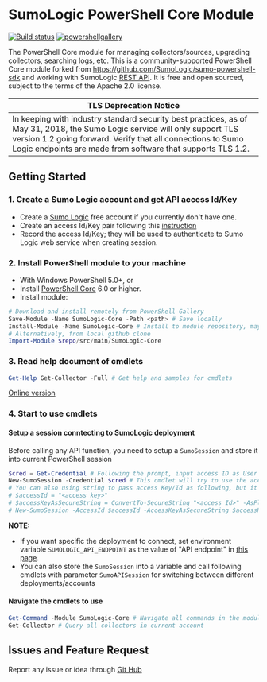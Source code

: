 # SumoLogic PowerShell Core Module

[![Build status](https://ci.appveyor.com/api/projects/status/t22p5jaq164ixqq1?svg=true)](https://ci.appveyor.com/project/bin3377/sumo-powershell-sdk)  [![powershellgallery](https://img.shields.io/powershellgallery/v/SumoLogic-Core.svg)](https://www.powershellgallery.com/packages/SumoLogic-Core)

The PowerShell Core module for managing collectors/sources, upgrading collectors, searching logs, etc.
This is a community-supported PowerShell Core module forked from https://github.com/SumoLogic/sumo-powershell-sdk and working with SumoLogic [REST API](https://help.sumologic.com/APIs).
It is free and open sourced, subject to the terms of the Apache 2.0 license.

| TLS Deprecation Notice |
| --- |
| In keeping with industry standard security best practices, as of May 31, 2018, the Sumo Logic service will only support TLS version 1.2 going forward. Verify that all connections to Sumo Logic endpoints are made from software that supports TLS 1.2. |

## Getting Started

### 1. Create a Sumo Logic account and get API access Id/Key

- Create a [Sumo Logic](https://www.sumologic.com/) free account if you currently don't have one.
- Create an access Id/Key pair following this [instruction](https://help.sumologic.com/Manage/Security/Access_Keys)
- Record the access Id/Key; they will be used to authenticate to Sumo Logic web service when creating session.

### 2. Install PowerShell module to your machine

- With Windows PowerShell 5.0+, or
- Install [PowerShell Core](https://github.com/PowerShell/PowerShell) 6.0 or higher.
- Install module:

```PowerShell
# Download and install remotely from PowerShell Gallery
Save-Module -Name SumoLogic-Core -Path <path> # Save locally
Install-Module -Name SumoLogic-Core # Install to module repository, may need root/administrator priveldge
# Alternatively, from local github clone
Import-Module $repo/src/main/SumoLogic-Core
```

### 3. Read help document of cmdlets

```PowerShell
Get-Help Get-Collector -Full # Get help and samples for cmdlets
```

[Online version](https://github.com/SumoLogic/sumo-powershell-sdk/tree/master/docs)

### 4. Start to use cmdlets

#### Setup a session conntecting to SumoLogic deployment

Before calling any API function, you need to setup a `SumoSession` and store it into current PowerShell session

```PowerShell
$cred = Get-Credential # Following the prompt, input access ID as User and access Key as Password
New-SumoSession -Credential $cred # This cmdlet will try to use the access Key/ID to connect to correct deployment
# You can also using string to pass access Key/Id as following, but it is not recommended since it will expose the access key as plain text
# $accessId = "<access key>"
# $accessKeyAsSecureString = ConvertTo-SecureString "<access Id>" -AsPlainText -Force
# New-SumoSession -AccessId $accessId -AccessKeyAsSecureString $accessKeyAsSecureString | Out-Null
```

**NOTE:**

- If you want specific the deployment to connect, set environment variable `SUMOLOGIC_API_ENDPOINT` as the value of "API endpoint" in [this page](https://help.sumologic.com/APIs/General-API-Information/Sumo-Logic-Endpoints-and-Firewall-Security).
- You can also store the `SumoSession` into a variable and call following cmdlets with parameter `SumoAPISession` for switching between different deployments/accounts

#### Navigate the cmdlets to use

```PowerShell
Get-Command -Module SumoLogic-Core # Navigate all commands in the module
Get-Collector # Query all collectors in current account
```

## Issues and Feature Request

Report any issue or idea through [Git Hub](https://github.com/SumoLogic/sumo-powershell-sdk)
